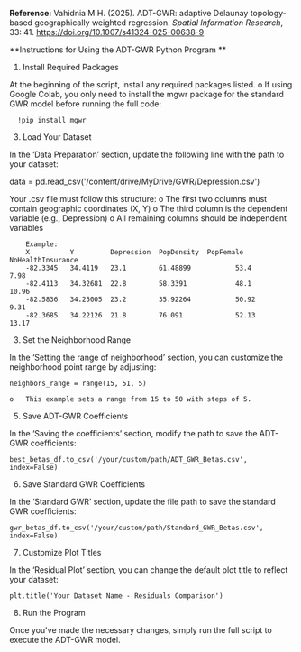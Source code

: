 **Reference:**
   Vahidnia M.H. (2025). ADT-GWR: adaptive Delaunay topology-based geographically weighted regression. _Spatial Information Research_, 33: 41. https://doi.org/10.1007/s41324-025-00638-9

**Instructions for Using the ADT-GWR Python Program
**

1.	Install Required Packages

  At the beginning of the script, install any required packages listed.
    o	If using Google Colab, you only need to install the mgwr package for the standard GWR model before running the full code:

      !pip install mgwr

3.	Load Your Dataset

  In the ‘Data Preparation’ section, update the following line with the path to your dataset:

   data = pd.read_csv('/content/drive/MyDrive/GWR/Depression.csv')

   Your .csv file must follow this structure:
      o	The first two columns must contain geographic coordinates (X, Y)
      o	The third column is the dependent variable (e.g., Depression)
      o	All remaining columns should be independent variables

        Example:
        X          Y         Depression  PopDensity  PopFemale  NoHealthInsurance
        -82.3345   34.4119   23.1        61.48899           53.4              7.98
        -82.4113   34.32681  22.8        58.3391            48.1              10.96
        -82.5836   34.25005  23.2        35.92264           50.92             9.31
        -82.3685   34.22126  21.8        76.091             52.13             13.17

3.	Set the Neighborhood Range

  In the ‘Setting the range of neighborhood’ section, you can customize the neighborhood point range by adjusting:

  	neighbors_range = range(15, 51, 5)

  	o	This example sets a range from 15 to 50 with steps of 5.

5.	Save ADT-GWR Coefficients

  In the ‘Saving the coefficients’ section, modify the path to save the ADT-GWR coefficients:

    best_betas_df.to_csv('/your/custom/path/ADT_GWR_Betas.csv', index=False)

6.	Save Standard GWR Coefficients

  In the ‘Standard GWR’ section, update the file path to save the standard GWR coefficients:

  	gwr_betas_df.to_csv('/your/custom/path/Standard_GWR_Betas.csv', index=False)

7.	Customize Plot Titles

  In the ‘Residual Plot’ section, you can change the default plot title to reflect your dataset:

    plt.title('Your Dataset Name - Residuals Comparison')

8.	Run the Program

  Once you've made the necessary changes, simply run the full script to execute the ADT-GWR model.
